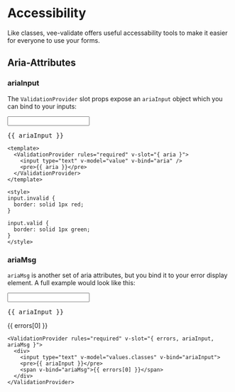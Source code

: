 # Accessibility

Like classes, vee-validate offers useful accessability tools to make it easier for everyone to use your forms.

## Aria-Attributes

### ariaInput

The `ValidationProvider` slot props expose an `ariaInput` object which you can bind to your inputs:

<ValidationProvider rules="required" v-slot="{ ariaInput }">
  <input type="text" v-model="values.classes" v-bind="ariaInput">
  <pre class="no-highlight">{{ ariaInput }}</pre>
</ValidationProvider>

```vue{3,7}
<template>
  <ValidationProvider rules="required" v-slot="{ aria }">
    <input type="text" v-model="value" v-bind="aria" />
    <pre>{{ aria }}</pre>
  </ValidationProvider>
</template>

<style>
input.invalid {
  border: solid 1px red;
}

input.valid {
  border: solid 1px green;
}
</style>
```

### ariaMsg

`ariaMsg` is another set of aria attributes, but you bind it to your error display element. A full example would look like this:

<ValidationProvider rules="required" v-slot="{ errors, ariaInput, ariaMsg }">
  <input type="text" v-model="values.classes" v-bind="ariaInput">
  <pre class="no-highlight">{{ ariaInput }}</pre>
  <span v-bind="ariaMsg">{{ errors[0] }}</span>
</ValidationProvider>

```vue
<ValidationProvider rules="required" v-slot="{ errors, ariaInput, ariaMsg }">
  <div>
    <input type="text" v-model="values.classes" v-bind="ariaInput">
    <pre>{{ ariaInput }}</pre>
    <span v-bind="ariaMsg">{{ errors[0] }}</span>
  </div>
</ValidationProvider>
```

<script>
export default {
  data: () => ({ values: {} })
};
</script>

<style lang="css">
.theme-default-content pre.no-highlight {
  background: #fff
}
</style>
